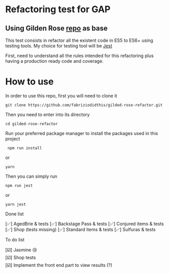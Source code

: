 # Refactoring test for GAP 

## Using Gilden Rose [repo](https://github.com/guyroyse/gilded-rose-javascript) as base 

This test consists in refactor all the existent code in ES5 to ES6+ using testing tools. My choice for testing tool will be [Jest](https://jestjs.io/)

First, need to understand all the rules intended for this refactoring plus having a production ready code and coverage. 

# How to use
In order to use this repo, first you will need to clone it

``` git clone https://github.com/fabriziodidthis/gilded-rose-refactor.git ```

Then you need to enter into its directory

```cd gilded-rose-refactor```

Run your preferred package manager to install the packages used in this project

``` npm run install```

or

``` yarn ```

Then you can simply run

```npm run jest```

or

```yarn jest```

Done list

[:white_check_mark:] AgedBrie & tests
[:white_check_mark:] Backstage Pass & tests
[:white_check_mark:] Conjured items & tests
[:white_check_mark:] Shop (tests missing)
[:white_check_mark:] Standard items & tests
[:white_check_mark:] Sulfuras & tests

To do list

[:ballot_box_with_check:] Jasmine :cry: <br>
[:ballot_box_with_check:] Shop tests <br>
[:ballot_box_with_check:] Implement the front end part to view results (?)


